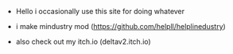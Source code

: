 - Hello i occasionally use this site for doing whatever
- i make mindustry mod (https://github.com/helpll/helplinedustry)

- also check out my itch.io (deltav2.itch.io)
